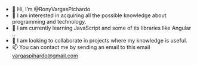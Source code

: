- 👋 Hi, I’m @RonyVargasPichardo
- 👀 I am interested in acquiring all the possible knowledge about programming and technology.
- 🌱 I am currently learning JavaScript and some of its libraries like Angular ..
- 💞️ I am looking to collaborate in projects where my knowledge is useful.
- 📫 You can contact me by sending an email to this email vargaspihardo@gmail.com
<!---
RonyVargasPichardo/RonyVargasPichardo is a ✨ special ✨ repository because its `README.md` (this file) appears on your GitHub profile.
You can click the Preview link to take a look at your changes.
--->
